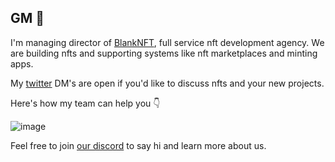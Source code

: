 ## GM 👋
I'm managing director of [BlankNFT](https://nft.blankhq.co/), full service nft development agency. We are building nfts and supporting systems like nft marketplaces and minting apps.

My [twitter](https://twitter.com/0xMarko) DM's are open if you'd like to discuss nfts and your new projects.

Here's how my team can help you 👇

![image](https://user-images.githubusercontent.com/4189477/150789237-e29a00bd-327e-4bac-970d-245de8d2f670.png)

Feel free to join [our discord](https://discord.gg/fqFynkMxUV) to say hi and learn more about us.

